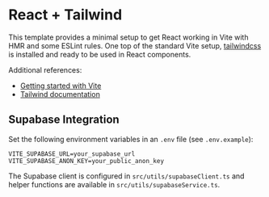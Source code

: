 # React + Tailwind

This template provides a minimal setup to get React working in Vite with HMR and some ESLint rules. One top of the standard Vite setup, [tailwindcss](https://tailwindcss.com/) is installed and ready to be used in React components.

Additional references:

- [Getting started with Vite](https://vitejs.dev/guide/)
- [Tailwind documentation](https://tailwindcss.com/docs/installation)

## Supabase Integration

Set the following environment variables in an `.env` file (see `.env.example`):

```
VITE_SUPABASE_URL=your_supabase_url
VITE_SUPABASE_ANON_KEY=your_public_anon_key
```

The Supabase client is configured in `src/utils/supabaseClient.ts` and helper functions are available in `src/utils/supabaseService.ts`.
